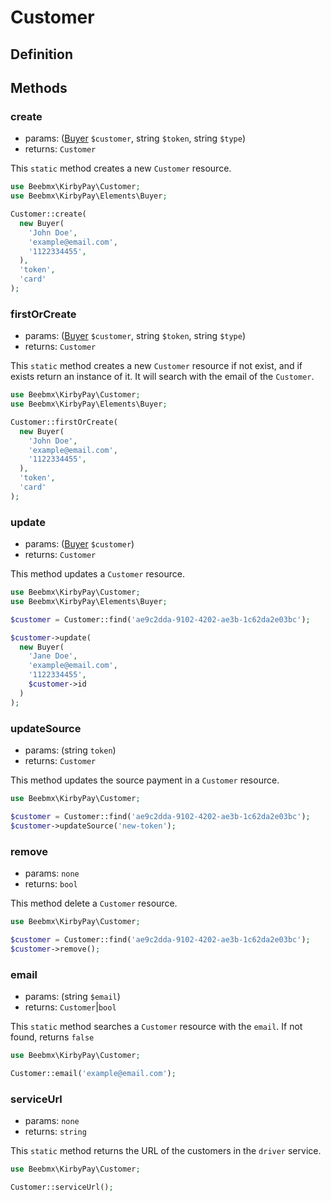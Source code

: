 # Customer

## Definition

## Methods

### create
- params: ([Buyer](elements.md#buyer) `$customer`, string `$token`, string `$type`) 
- returns: `Customer`

This `static` method creates a new `Customer` resource.

```php
use Beebmx\KirbyPay\Customer;
use Beebmx\KirbyPay\Elements\Buyer;

Customer::create(
  new Buyer(
    'John Doe',
    'example@email.com',
    '1122334455',
  ),
  'token',
  'card'
);
```

### firstOrCreate
- params: ([Buyer](elements.md#buyer) `$customer`, string `$token`, string `$type`) 
- returns: `Customer`

This `static` method creates a new `Customer` resource if not exist, and if exists return an instance of it.
It will search with the email of the `Customer`.

```php
use Beebmx\KirbyPay\Customer;
use Beebmx\KirbyPay\Elements\Buyer;

Customer::firstOrCreate(
  new Buyer(
    'John Doe',
    'example@email.com',
    '1122334455',
  ),
  'token',
  'card'
);
```

### update
- params: ([Buyer](elements.md#buyer) `$customer`) 
- returns: `Customer`

This method updates a `Customer` resource.

```php
use Beebmx\KirbyPay\Customer;
use Beebmx\KirbyPay\Elements\Buyer;

$customer = Customer::find('ae9c2dda-9102-4202-ae3b-1c62da2e03bc');

$customer->update(
  new Buyer(
    'Jane Doe',
    'example@email.com',
    '1122334455',
    $customer->id
  )
);
```

### updateSource
- params: (string `token`) 
- returns: `Customer`

This method updates the source payment in a `Customer` resource.

```php
use Beebmx\KirbyPay\Customer;

$customer = Customer::find('ae9c2dda-9102-4202-ae3b-1c62da2e03bc');
$customer->updateSource('new-token');
```

### remove
- params: `none` 
- returns: `bool`

This method delete a `Customer` resource.

```php
use Beebmx\KirbyPay\Customer;

$customer = Customer::find('ae9c2dda-9102-4202-ae3b-1c62da2e03bc');
$customer->remove();
```

### email
- params: (string `$email`) 
- returns: `Customer`|`bool`

This `static` method searches a `Customer` resource with the `email`.
If not found, returns `false`

```php
use Beebmx\KirbyPay\Customer;

Customer::email('example@email.com');
```

### serviceUrl
- params: `none`
- returns: `string`

This `static` method returns the URL of the customers in the `driver` service.

```php
use Beebmx\KirbyPay\Customer;

Customer::serviceUrl();
```